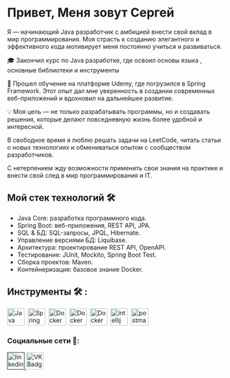 # Привет, Меня зовут Сергей
Я — начинающий Java разработчик с амбицией внести свой вклад в мир программирования. Моя страсть к созданию элегантного и эффективного кода мотивирует меня постоянно учиться и развиваться.

🎓 Закончил курс по Java разработке, где освоил основы языка , основные библиотеки и инструменты 

🌱 Прошел обучение на платформе Udemy, где  погрузился в  Spring Framework. Этот опыт дал мне уверенность в создании современных веб-приложений и вдохновил на дальнейшее развитие.

💡 Моя цель — не только разрабатывать программы, но и создавать решения, которые делают повседневную жизнь более удобной и интересной.

В свободное время я люблю решать  задачи на LeetCode, читать статьи о новых технологиях и обмениваться опытом с сообществом разработчиков.

С нетерпением жду возможности применить свои знания на практике и внести свой след в мир программирования и IT.

## Мой стек технологий 🛠️

- Java Core: разработка программного кода.
- Spring Boot: веб-приложения, REST API, JPA.
- SQL & БД: SQL-запросы, JPQL, Hibernate.
- Управление версиями БД: Liquibase.
- Архитектура: проектирование REST API, OpenAPI.
- Тестирование: JUnit, Mockito, Spring Boot Test.
- Сборка проектов: Maven.
- Контейнеризация: базовое знание Docker.

## Инструменты 🛠️ :

<div>
  <img src="https://cdn.jsdelivr.net/gh/devicons/devicon/icons/java/java-original-wordmark.svg" title="Java" alt="Java" width="40" height="40"/>&nbsp;   
  <img src="https://cdn.jsdelivr.net/gh/devicons/devicon/icons/spring/spring-original-wordmark.svg" title="Spring Framework" alt="Spring Framework" width="40" height="40"/>&nbsp;       
  <img src="https://cdn.jsdelivr.net/gh/devicons/devicon/icons/postgresql/postgresql-original-wordmark.svg" title="Docker" alt="Docker" width="40" height="40"/>&nbsp;
  <img src="https://cdn.jsdelivr.net/gh/devicons/devicon/icons/git/git-original-wordmark.svg" title="Docker" alt="Docker" width="40" height="40"/>&nbsp;
  <img src="https://cdn.jsdelivr.net/gh/devicons/devicon/icons/docker/docker-original.svg"  title="Docker" alt="Docker" width="40" height="40"/>&nbsp; 
  <img src="https://cdn.jsdelivr.net/gh/devicons/devicon/icons/intellij/intellij-original.svg" title="intellij" alt="intellij" width="40" height="40"/>&nbsp;
  <img src="https://www.vectorlogo.zone/logos/getpostman/getpostman-icon.svg" title="postman" alt="postman" width="40" height="40"/>&nbsp;
          
</div>

### Социальные сети 🤝:

  <div id="badges">
    <a href="" target="_blank">
      <img src="https://cdn-icons-png.flaticon.com/512/2504/2504799.png" width="40" height="40" alt="linkedin" />
    </a>
    <a href=https://vk.com/id182037056 target="_blank">
      <img src="https://cdn-icons-png.flaticon.com/512/145/145813.png" width="40" height="40" alt="VK Badge"/>
    </a>
  </div>



